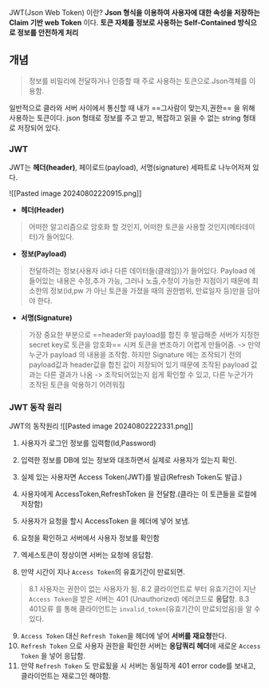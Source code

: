 JWT(Json Web Token) 이란?
**Json 형식을 이용하여 사용자에 대한 속성을 저장하는 Claim 기반 web Token** 이다. 
**토큰 자체를 정보로 사용하는 Self-Contained 방식으로 정보를 안전하게 처리**

## 개념
>정보를 비밀리에 전달하거나 인증할 때 주로 사용하는 토큰으로.Json객체를 이용함.

일반적으로 클라와 서버 사이에서 통신할 때 내가 ==그사람이 맞는지,권한== 을 위해 사용하는 토큰이다. json 형태로 정보를 주고 받고, 복잡하고 읽을 수 없는 string 형태로 저장되어 있다.

### JWT
JWT는 **헤더(header)**, 페이로드(payload), 서명(signature) 세파트로 나누어저져 있다.

![[Pasted image 20240802220915.png]]

* **헤더(Header)** 
> 어떠한 알고리즘으로 암호화 할 것인지, 어떠한 토큰을 사용할 것인지(메타데이터)가 들어있다.

* **정보(Payload)**
>전달하려는 정보{사용자 id나 다른 데이터들(클래임)}가 들어있다. Payload 에 들어있는 내용은 수정,추가 가능, 그러나 노출,수정이 가능한 지점이기 때문에 최소한의 정보(id,pw 가 아닌 토큰을 가졌을 때의 권한범위, 만료일자 등)만을 담아야 한다.

* **서명(Signature)**
>가장 중요한 부분으로 ==header와 payload를 합친 후 발급해준 서버가 지정한 secret key로 토큰을 암호화== 시켜 토큰을 변조하기 어렵게 만들어줌. 
>-> 만약 누군가 payload 의 내용을 조작함. 하지만 Signature 에는 조작되기 전의 payload값과 header값을 합친 값이 저장되어 있기 때문에 조작된 payload 값과는 다른 결과가 나옴 
>-> 조작되어있는지 쉽게 확인할 수 있고, 다른 누군가가 조작된 토큰을 악용하기 어려워짐 

### JWT 동작 원리
JWT의 동작원리
![[Pasted image 20240802222331.png]]
1. 사용자가 로그인 정보를 입력함(Id,Password) 
2. 입력한 정보를 DB에 있는 정보와 대조하면서 실제로 사용자가 있는지 확인.
3. 실제 있는 사용자면 Access Token(JWT)를 발급(Refresh Token도 발급.)
4. 사용자에게 AccessToken,RefreshToken 을 전달함.(클라는 이 토큰들을 로컬에 저장함)
5. 사용자가 요청을 할시 AccessToken 을 헤더에 넣어 보냄.
6. 요청을 확인하고 서버에서 사용자 정보를 확인함
7. 엑세스토큰이 정상이면 서버는 요청에 응답함.

8. 만약 시간이 지나 `Access Token`의 유효기간이 만료되면.
>8.1 사용자는 권한이 없는 사용자가 됨.
>8.2 클라이언트로 부터 유효기간이 지난` Access Token`을 받은 서버는 401 (Unauthorized) 에러코드로 **응답**함.
>8.3 401오류 를 통해 클라이언트는 `invalid_token`(유효기간이 만료되었음)을 알 수 있다.
9. `Access Token` 대신 `Refresh Token`을 헤더에 넣어 **서버를 재요청**한다.
10. `Refresh Token` 으로 사용자 권한을 확인한 서버는 **응답쿼리 헤더**에 새로운 `Access Token` 을 넣어 응답함.
11. 만약 `Refresh Token` 도 만료됬을 시 서버는 동일하게 401 error code를 보내고, 클라이언트는 재로그인 해야함.

